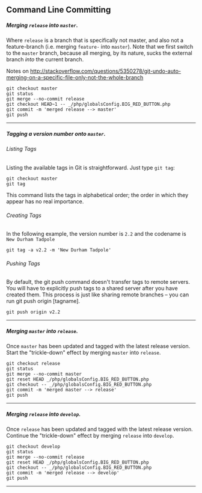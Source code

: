 ## Command Line Committing

##### Merging `release` into `master`.
Where `release` is a branch that is specifically not master, and also not a feature-branch (i.e. merging `feature-` into `master`). Note that we first switch to the `master` branch, because all merging, by its nature, sucks the external branch _into_ the current branch.

Notes on http://stackoverflow.com/questions/5350278/git-undo-auto-merging-on-a-specific-file-only-not-the-whole-branch

```
git checkout master
git status
git merge --no-commit release
git checkout HEAD~1 -- _/php/globalsConfig.BIG_RED_BUTTON.php
git commit -m 'merged release --> master'
git push
```

***

##### Tagging a version number onto `master`.

###### Listing Tags
Listing the available tags in Git is straightforward. Just type `git tag`:
```
git checkout master
git tag
```
This command lists the tags in alphabetical order; the order in which they appear has no real importance.

###### Creating Tags
In the following example, the version number is `2.2` and the codename is `New Durham Tadpole`
```
git tag -a v2.2 -m 'New Durham Tadpole'
```

###### Pushing Tags
By default, the git push command doesn't transfer tags to remote servers. You will have to explicitly push tags to a shared server after you have created them. This process is just like sharing remote branches – you can run git push origin [tagname].
```
git push origin v2.2
```

***

##### Merging `master` into `release`.
Once `master` has been updated and tagged with the latest release version. Start the "trickle-down" effect by merging `master` into `release`.
```
git checkout release
git status
git merge --no-commit master
git reset HEAD _/php/globalsConfig.BIG_RED_BUTTON.php
git checkout -- _/php/globalsConfig.BIG_RED_BUTTON.php
git commit -m 'merged master --> release'
git push
```

***

##### Merging `release` into `develop`.
Once `release` has been updated and tagged with the latest release version. Continue the "trickle-down" effect by merging `release` into `develop`.
```
git checkout develop
git status
git merge --no-commit release
git reset HEAD _/php/globalsConfig.BIG_RED_BUTTON.php
git checkout -- _/php/globalsConfig.BIG_RED_BUTTON.php
git commit -m 'merged release --> develop'
git push
```

***